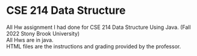 # CSE 214 Data Structure
All Hw assignment I had done for CSE 214 Data Structure Using Java. (Fall 2022 Stony Brook University) <br />
All Hws are in java. <br />
HTML files are the instructions and grading provided by the professor. <br />
